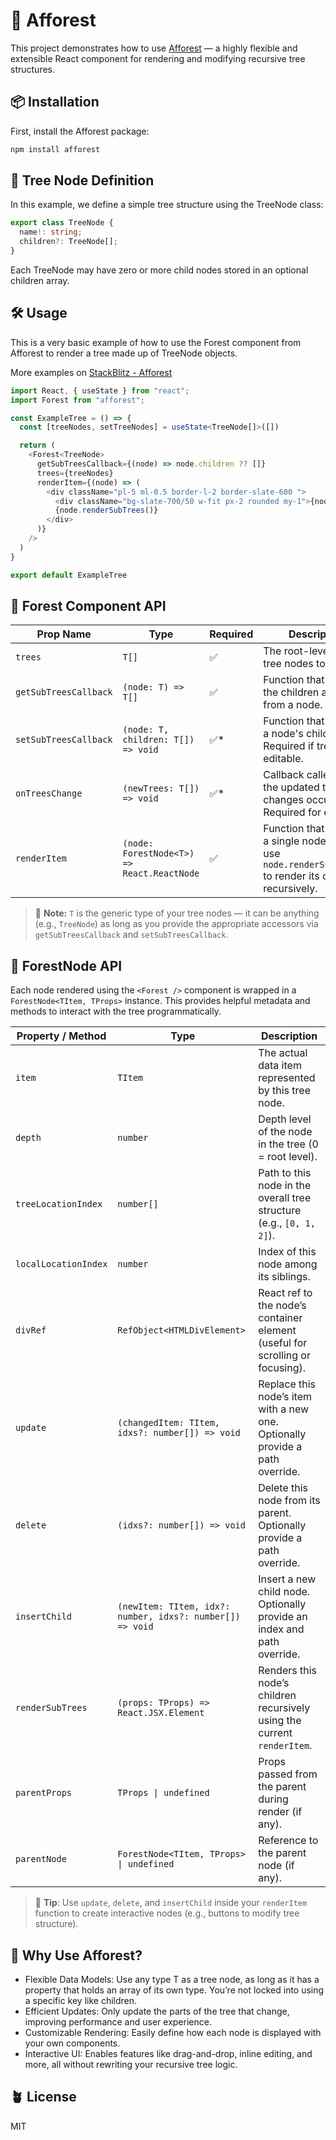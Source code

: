 # 🌲 Afforest

This project demonstrates how to use [Afforest](https://www.npmjs.com/package/afforest) — a highly flexible and extensible React component for rendering and modifying recursive tree structures.

## 📦 Installation

First, install the Afforest package:

```bash
npm install afforest
```

## 🌳 Tree Node Definition
In this example, we define a simple tree structure using the TreeNode class:

```TypeScript
export class TreeNode {
  name!: string;
  children?: TreeNode[];
}
```
Each TreeNode may have zero or more child nodes stored in an optional children array.

## 🛠 Usage
This is a very basic example of how to use the Forest component from Afforest to render a tree made up of TreeNode objects.

More examples on [StackBlitz - Afforest](https://stackblitz.com/edit/stackblitz-starters-3neksp?file=README.md)

```TypeScript
import React, { useState } from "react";
import Forest from "afforest";

const ExampleTree = () => {
  const [treeNodes, setTreeNodes] = useState<TreeNode[]>([])

  return (
    <Forest<TreeNode>
      getSubTreesCallback={(node) => node.children ?? []}
      trees={treeNodes}
      renderItem={(node) => (
        <div className="pl-5 ml-0.5 border-l-2 border-slate-600 ">
          <div className="bg-slate-700/50 w-fit px-2 rounded my-1">{node.item.name}</div>
          {node.renderSubTrees()}
        </div>
      )}
    />
  )
}

export default ExampleTree
```


## 📘 Forest Component API

| Prop Name            | Type                                              | Required | Description |
|----------------------|---------------------------------------------------|----------|-------------|
| `trees`              | `T[]`                                             | ✅       | The root-level array of tree nodes to render. |
| `getSubTreesCallback`| `(node: T) => T[]`                                | ✅       | Function that returns the children array from a node. |
| `setSubTreesCallback`| `(node: T, children: T[]) => void`                | ✅*      | Function that updates a node's children. Required if tree is editable. |
| `onTreesChange`      | `(newTrees: T[]) => void`                         | ✅*      | Callback called with the updated tree when changes occur. Required for editing. |
| `renderItem`         | `(node: ForestNode<T>) => React.ReactNode`        | ✅       | Function that renders a single node. You can use `node.renderSubTrees()` to render its children recursively. |


> 📝 **Note:** `T` is the generic type of your tree nodes — it can be anything (e.g., `TreeNode`) as long as you provide the appropriate accessors via `getSubTreesCallback` and `setSubTreesCallback`.

## 🌿 ForestNode API

Each node rendered using the `<Forest />` component is wrapped in a `ForestNode<TItem, TProps>` instance. This provides helpful metadata and methods to interact with the tree programmatically.

| Property / Method     | Type                                                      | Description |
|------------------------|-----------------------------------------------------------|-------------|
| `item`                | `TItem`                                                   | The actual data item represented by this tree node. |
| `depth`               | `number`                                                  | Depth level of the node in the tree (0 = root level). |
| `treeLocationIndex`   | `number[]`                                                | Path to this node in the overall tree structure (e.g., `[0, 1, 2]`). |
| `localLocationIndex`  | `number`                                                  | Index of this node among its siblings. |
| `divRef`              | `RefObject<HTMLDivElement>`                               | React ref to the node’s container element (useful for scrolling or focusing). |
| `update`              | `(changedItem: TItem, idxs?: number[]) => void`           | Replace this node’s item with a new one. Optionally provide a path override. |
| `delete`              | `(idxs?: number[]) => void`                               | Delete this node from its parent. Optionally provide a path override. |
| `insertChild`         | `(newItem: TItem, idx?: number, idxs?: number[]) => void` | Insert a new child node. Optionally provide an index and path override. |
| `renderSubTrees`      | `(props: TProps) => React.JSX.Element`                    | Renders this node’s children recursively using the current `renderItem`. |
| `parentProps`         | `TProps \| undefined`                                     | Props passed from the parent during render (if any). |
| `parentNode`          | `ForestNode<TItem, TProps> \| undefined`                  | Reference to the parent node (if any). |

> 🧠 **Tip**: Use `update`, `delete`, and `insertChild` inside your `renderItem` function to create interactive nodes (e.g., buttons to modify tree structure).



## 🧠 Why Use Afforest?
- Flexible Data Models: Use any type T as a tree node, as long as it has a property that holds an array of its own type. You’re not locked into using a specific key like children.
- Efficient Updates: Only update the parts of the tree that change, improving performance and user experience.
- Customizable Rendering: Easily define how each node is displayed with your own components.
- Interactive UI: Enables features like drag-and-drop, inline editing, and more, all without rewriting your recursive tree logic.

## 🪴 License
MIT


